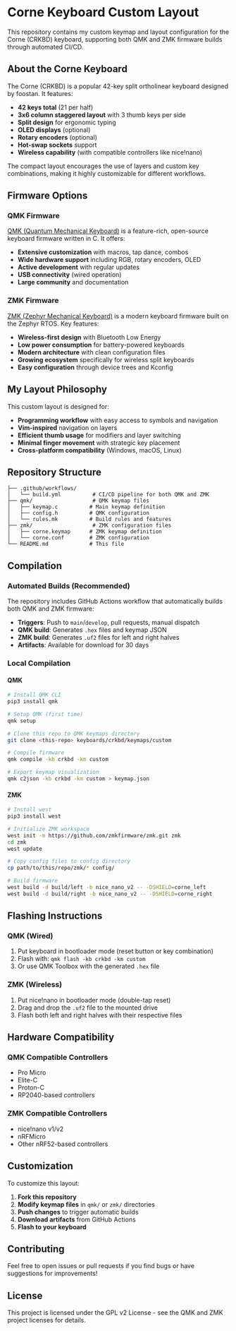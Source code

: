 # Corne Keyboard Custom Layout

This repository contains my custom keymap and layout configuration for the Corne (CRKBD) keyboard, supporting both QMK and ZMK firmware builds through automated CI/CD.

## About the Corne Keyboard

The Corne (CRKBD) is a popular 42-key split ortholinear keyboard designed by foostan. It features:

- **42 keys total** (21 per half)
- **3x6 column staggered layout** with 3 thumb keys per side
- **Split design** for ergonomic typing
- **OLED displays** (optional)
- **Rotary encoders** (optional)
- **Hot-swap sockets** support
- **Wireless capability** (with compatible controllers like nice!nano)

The compact layout encourages the use of layers and custom key combinations, making it highly customizable for different workflows.

## Firmware Options

### QMK Firmware
[QMK (Quantum Mechanical Keyboard)](https://qmk.fm/) is a feature-rich, open-source keyboard firmware written in C. It offers:

- **Extensive customization** with macros, tap dance, combos
- **Wide hardware support** including RGB, rotary encoders, OLED
- **Active development** with regular updates
- **USB connectivity** (wired operation)
- **Large community** and documentation

### ZMK Firmware
[ZMK (Zephyr Mechanical Keyboard)](https://zmk.dev/) is a modern keyboard firmware built on the Zephyr RTOS. Key features:

- **Wireless-first design** with Bluetooth Low Energy
- **Low power consumption** for battery-powered keyboards
- **Modern architecture** with clean configuration files
- **Growing ecosystem** specifically for wireless split keyboards
- **Easy configuration** through device trees and Kconfig

## My Layout Philosophy

This custom layout is designed for:

- **Programming workflow** with easy access to symbols and navigation
- **Vim-inspired** navigation on layers
- **Efficient thumb usage** for modifiers and layer switching
- **Minimal finger movement** with strategic key placement
- **Cross-platform compatibility** (Windows, macOS, Linux)

## Repository Structure

```
├── .github/workflows/
│   └── build.yml          # CI/CD pipeline for both QMK and ZMK
├── qmk/                   # QMK keymap files
│   ├── keymap.c          # Main keymap definition
│   ├── config.h          # QMK configuration
│   └── rules.mk          # Build rules and features
├── zmk/                   # ZMK configuration files
│   ├── corne.keymap      # ZMK keymap definition
│   └── corne.conf        # ZMK configuration
└── README.md             # This file
```

## Compilation

### Automated Builds (Recommended)

The repository includes GitHub Actions workflow that automatically builds both QMK and ZMK firmware:

- **Triggers**: Push to `main`/`develop`, pull requests, manual dispatch
- **QMK build**: Generates `.hex` files and keymap JSON
- **ZMK build**: Generates `.uf2` files for left and right halves
- **Artifacts**: Available for download for 30 days

### Local Compilation

#### QMK
```bash
# Install QMK CLI
pip3 install qmk

# Setup QMK (first time)
qmk setup

# Clone this repo to QMK keymaps directory
git clone <this-repo> keyboards/crkbd/keymaps/custom

# Compile firmware
qmk compile -kb crkbd -km custom

# Export keymap visualization
qmk c2json -kb crkbd -km custom > keymap.json
```

#### ZMK
```bash
# Install west
pip3 install west

# Initialize ZMK workspace
west init -m https://github.com/zmkfirmware/zmk.git zmk
cd zmk
west update

# Copy config files to config directory
cp path/to/this/repo/zmk/* config/

# Build firmware
west build -d build/left -b nice_nano_v2 -- -DSHIELD=corne_left
west build -d build/right -b nice_nano_v2 -- -DSHIELD=corne_right
```

## Flashing Instructions

### QMK (Wired)
1. Put keyboard in bootloader mode (reset button or key combination)
2. Flash with: `qmk flash -kb crkbd -km custom`
3. Or use QMK Toolbox with the generated `.hex` file

### ZMK (Wireless)
1. Put nice!nano in bootloader mode (double-tap reset)
2. Drag and drop the `.uf2` file to the mounted drive
3. Flash both left and right halves with their respective files

## Hardware Compatibility

### QMK Compatible Controllers
- Pro Micro
- Elite-C
- Proton-C
- RP2040-based controllers

### ZMK Compatible Controllers
- nice!nano v1/v2
- nRFMicro
- Other nRF52-based controllers

## Customization

To customize this layout:

1. **Fork this repository**
2. **Modify keymap files** in `qmk/` or `zmk/` directories
3. **Push changes** to trigger automatic builds
4. **Download artifacts** from GitHub Actions
5. **Flash to your keyboard**

## Contributing

Feel free to open issues or pull requests if you find bugs or have suggestions for improvements!

## License

This project is licensed under the GPL v2 License - see the QMK and ZMK project licenses for details.

